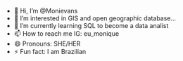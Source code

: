 - 👋 Hi, I’m @Monievans
- 👀 I’m interested in GIS and open geographic database...
- 🌱 I’m currently learning SQL to become a data analist 
- 📫 How to reach me IG: eu_monique
- 😄 Pronouns: SHE/HER 
- ⚡ Fun fact: I am Brazilian

<!---
Monievans/Monievans is a ✨ special ✨ repository because its `README.md` (this file) appears on your GitHub profile.
You can click the Preview link to take a look at your changes.
--->
